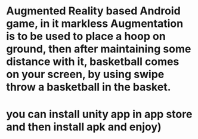 # Augmented Reality based Android game, in it markless Augmentation is to be used to place a hoop on ground, then after maintaining some distance with it, basketball comes on your screen, by using swipe throw a basketball in the basket.
# you can install unity app in app store and then install apk and enjoy) 